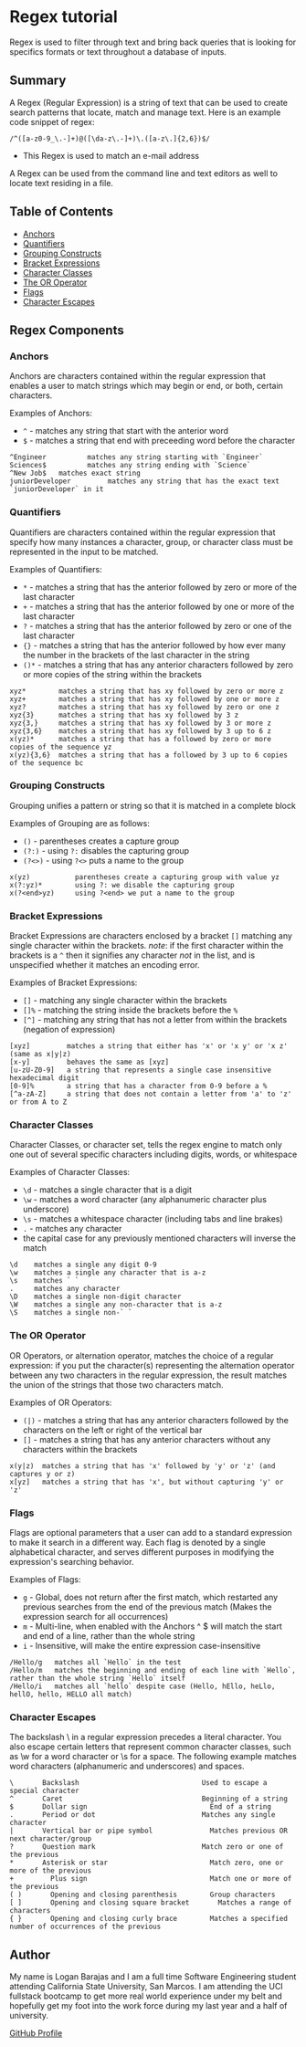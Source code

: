 # Regex tutorial

Regex is used to filter through text and bring back queries that is looking for specifics formats or text throughout a database of inputs.

## Summary

A Regex (Regular Expression) is a string of text that can be used to create search patterns that locate, match and manage text. Here is an example code snippet of regex:
 ```
 /^([a-z0-9_\.-]+)@([\da-z\.-]+)\.([a-z\.]{2,6})$/
 ```

* This Regex is used to match an e-mail address

A Regex can be used from the command line and text editors as well to locate text residing in a file.

## Table of Contents

- [Anchors](#anchors)
- [Quantifiers](#quantifiers)
- [Grouping Constructs](#grouping-constructs)
- [Bracket Expressions](#bracket-expressions)
- [Character Classes](#character-classes)
- [The OR Operator](#the-or-operator)
- [Flags](#flags)
- [Character Escapes](#character-escapes)

## Regex Components

### Anchors

Anchors are characters contained within the regular expression that enables a user to match strings which may begin or end, or both, certain characters.

Examples of Anchors:

* `^` - matches any string that start with the anterior word
* `$` - matches a string that end with preceeding word before the character

```
^Engineer          matches any string starting with `Engineer`
Sciences$          matches any string ending with `Science`
^New Job$   matches exact string
juniorDeveloper         matches any string that has the exact text `juniorDeveloper` in it
```

### Quantifiers

Quantifiers are characters contained within the regular expression that specify how many instances a character, group, or character class must be represented in the input to be matched.

Examples of Quantifiers:

* `*` - matches a string that has the anterior followed by zero or more of the last character
* `+` - matches a string that has the anterior followed by one or more of the last character
* `?` - matches a string that has the anterior followed by zero or one of the last character
* `{}` -  matches a string that has the anterior followed by how ever many the number in the brackets of the last character in the string
* `()*` - matches a string that has any anterior characters followed by zero or more copies of the string within the brackets

```
xyz*        matches a string that has xy followed by zero or more z
xyz+        matches a string that has xy followed by one or more z
xyz?        matches a string that has xy followed by zero or one z
xyz{3}      matches a string that has xy followed by 3 z
xyz{3,}     matches a string that has xy followed by 3 or more z
xyz{3,6}    matches a string that has xy followed by 3 up to 6 z
x(yz)*      matches a string that has a followed by zero or more copies of the sequence yz
x(yz){3,6}  matches a string that has a followed by 3 up to 6 copies of the sequence bc
```

### Grouping Constructs

Grouping unifies a pattern or string so that it is matched in a complete block

Examples of Grouping are as follows:
* `()` - parentheses creates a capture group
* `(?:)` - using `?:` disables the capturing group
* `(?<>)` - using `?<>` puts a name to the group

```
x(yz)           parentheses create a capturing group with value yz
x(?:yz)*        using ?: we disable the capturing group
x(?<end>yz)     using ?<end> we put a name to the group
```

### Bracket Expressions

Bracket Expressions are characters enclosed by a bracket `[]` matching any single character within the brackets. 
*note*: if the first character within the brackets is a `^` then it signifies any character *not* in the list, and is unspecified whether it matches an encoding error. 

Examples of Bracket Expressions:
 
* `[]` - matching any single character within the brackets
* `[]%` - matching the string inside the brackets before the `%`
* `[^]` - matching any string that has not a letter from within the brackets (negation of expression)

```
[xyz]         matches a string that either has 'x' or 'x y' or 'x z' (same as x|y|z)
[x-y]         behaves the same as [xyz]
[u-zU-Z0-9]   a string that represents a single case insensitive hexadecimal digit
[0-9]%        a string that has a character from 0-9 before a %
[^a-zA-Z]     a string that does not contain a letter from 'a' to 'z' or from A to Z
```

### Character Classes

Character Classes, or character set, tells the regex engine to match only one out of several specific characters including digits, words, or whitespace

Examples of Character Classes:

* `\d` - matches a single character that is a digit
* `\w` - matches a word character (any alphanumeric character plus underscore)
* `\s` - matches a whitespace character (including tabs and line brakes)
* `.` - matches any character
* the capital case for any previously mentioned characters will inverse the match

```
\d    matches a single any digit 0-9
\w    matches a single any character that is a-z
\s    matches ` `
.     matches any character
\D    matches a single non-digit character
\W    matches a single any non-character that is a-z
\S    matches a single non-` `
```

### The OR Operator

OR Operators, or alternation operator, matches the choice of a regular expression: if you put the character(s) representing the alternation operator between any two characters in the regular expression, the result matches the union of the strings that those two characters match.

Examples of OR Operators:

* `(|)` - matches a string that has any anterior characters followed by the characters on the left or right of the vertical bar
* `[]` - matches a string that has any anterior characters without any characters within the brackets

```
x(y|z)  matches a string that has 'x' followed by 'y' or 'z' (and captures y or z)
x[yz]   matches a string that has 'x', but without capturing 'y' or 'z'
```

### Flags

Flags are optional parameters that a user can add to a standard expression to make it search in a different way. Each flag is denoted by a single alphabetical character, and serves different purposes in modifying the expression's searching behavior.

Examples of Flags:

* `g` - Global, does not return after the first match, which restarted any previous searches from the end of the previous match (Makes the expression search for all occurrences)
* `m` - Multi-line, when enabled with the Anchors ^ $ will match the start and end of a line, rather than the whole string
* `i` - Insensitive, will make the entire expression case-insensitive

```
/Hello/g   matches all `Hello` in the test
/Hello/m   matches the beginning and ending of each line with `Hello`, rather than the whole string `Hello` itself
/Hello/i   matches all `hello` despite case (Hello, hEllo, heLlo, hellO, hello, HELLO all match)
```
### Character Escapes

The backslash \ in a regular expression precedes a literal character. You also escape certain letters that represent common character classes, such as \w for a word character or \s for a space. The following example matches word characters (alphanumeric and underscores) and spaces.

```
\ 	    Backslash 	                           Used to escape a special character
^ 	    Caret 	                               Beginning of a string
$ 	    Dollar sign 	                         End of a string
. 	    Period or dot 	                       Matches any single character
|       Vertical bar or pipe symbol 	         Matches previous OR next character/group
?       Question mark 	                       Match zero or one of the previous
* 	    Asterisk or star 	                     Match zero, one or more of the previous
+	      Plus sign                              Match one or more of the previous
( ) 	  Opening and closing parenthesis 	     Group characters
[ ] 	  Opening and closing square bracket 	   Matches a range of characters
{ } 	  Opening and closing curly brace 	     Matches a specified number of occurrences of the previous
```

## Author

My name is Logan Barajas and I am a full time Software Engineering student attending California State University, San Marcos. I am attending the UCI fullstack bootcamp to get more real world experience under my belt and hopefully get my foot into the work force during my last year and a half of university.

[GitHub Profile](https://github.com/Loganuwu)